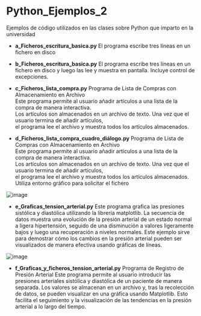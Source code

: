 # Python_Ejemplos_2
 Ejemplos de código utilizados en las clases sobre Python que imparto en la universidad

- **a_Ficheros_escritura_basica.py** 
El programa escribe tres líneas en un fichero en disco

- **b_Ficheros_escritura_basica.py** 
El programa escribe tres líneas en un fichero en disco y luego las lee 
y muestra en pantalla. 
Incluye control de excepciones.

- **c_Ficheros_lista_compra.py** 
Programa de Lista de Compras con Almacenamiento en Archivo<BR>
Este programa permite al usuario añadir artículos a una lista de la compra de manera interactiva.<BR>
Los artículos son almacenados en un archivo de texto. Una vez que el usuario termina de añadir artículos,<BR>
el programa lee el archivo y muestra todos los artículos almacenados.<BR>

- **d_Ficheros_lista_compra_cuadro_diálogo.py**
Programa de Lista de Compras con Almacenamiento en Archivo<BR>
Este programa permite al usuario añadir artículos a una lista de la compra de manera interactiva.<BR>
Los artículos son almacenados en un archivo de texto. Una vez que el usuario termina de añadir artículos,<BR>
el programa lee el archivo y muestra todos los artículos almacenados.<BR>
Utiliza entorno gráfico para solicitar el fichero<BR>

![image](https://github.com/aalonsopuig/Python_Ejemplos_2/assets/57196844/15b7851a-0bd1-4a98-8b1a-7facd61b72c4)


- **e_Graficas_tension_arterial.py**
Este programa grafica las presiones sistólica y diastólica utilizando la librería matplotlib.
La secuencia de datos muestra una evolución de la presión arterial de un estado normal a ligera
hipertensión, seguido de una disminución a valores ligeramente bajos y luego una recuperación a
niveles normales. Este ejemplo sirve para demostrar cómo los cambios en la presión arterial pueden
ser visualizados de manera efectiva usando gráficas de líneas.

![image](https://github.com/aalonsopuig/Python_Ejemplos_2/assets/57196844/1cce7025-2bde-4660-8ead-39441b748880)


- **f_Graficas_y_ficheros_tension_arterial.py**
Programa de Registro de Presión Arterial
Este programa permite al usuario introducir las presiones arteriales sistólica y diastólica de un paciente de manera separada.
Los valores se almacenan en un archivo y, tras la recolección de datos, se pueden visualizar en una gráfica usando Matplotlib.
Esto facilita el seguimiento y la visualización de las tendencias en la presión arterial a lo largo del tiempo.

